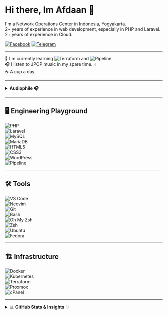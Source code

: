 # Hi there, Im **Afdaan** 👋

I'm a Network Operations Center in Indonesia, Yogyakarta.  
2+ years of experience in web development, especially in PHP and Laravel.  
2+ years of experience in Cloud.

[![Facebook](https://img.shields.io/badge/-Facebook-1877F2?style=flat&logo=facebook&logoColor=white)](https://www.facebook.com/DanzdotTardotGz)
[![Telegram](https://img.shields.io/badge/Telegram-26A5E4?style=flat&logo=telegram&logoColor=white)](https://t.me/Afdaan)

---

🌱 I'm currently learning ![Terraform](https://img.shields.io/badge/-Terraform-7B42BC?style=flat&logo=terraform&logoColor=white) and ![Pipeline](https://img.shields.io/badge/-Pipeline-0078D7?style=flat&logo=github-actions&logoColor=white).  
🎧 I listen to JPOP music in my spare time. 🎶  
☕ A cup a day.

---

<details>
  <summary><strong> Audiophile 🎧</strong></summary>

Just a regular guy, a passionate listener who seeks the highest sound quality possible. In the world of IEMs (In-Ear Monitors), audiophiles chase clarity, soundstage, and balanced tuning to experience music as the artist intended.

A **DAC (Digital-to-Analog Converter)** is essential for improving audio resolution, reducing distortion, and unlocking the full potential of high-quality headphones and IEMs.

</details>

---

## 🖥️ Engineering Playground

![PHP](https://img.shields.io/badge/-PHP-777BB4?style=flat&logo=php&logoColor=white)  
![Laravel](https://img.shields.io/badge/-Laravel-FF2D20?style=flat&logo=laravel&logoColor=white)  
![MySQL](https://img.shields.io/badge/-MySQL-4479A1?style=flat&logo=mysql&logoColor=white)  
![MariaDB](https://img.shields.io/badge/-MariaDB-003545?style=flat&logo=mariadb&logoColor=white)  
![HTML5](https://img.shields.io/badge/-HTML5-E34F26?style=flat&logo=html5&logoColor=white)  
![CSS3](https://img.shields.io/badge/-CSS3-1572B6?style=flat&logo=css3&logoColor=white)  
![WordPress](https://img.shields.io/badge/-WordPress-21759B?style=flat&logo=wordpress&logoColor=white)  
![Pipeline](https://img.shields.io/badge/-Pipeline-0078D7?style=flat&logo=github-actions&logoColor=white)

---

## 🛠 Tools

![VS Code](https://img.shields.io/badge/-VS%20Code-007ACC?style=flat&logo=visual-studio-code&logoColor=white)  
![Neovim](https://img.shields.io/badge/-Neovim-57A143?style=flat&logo=neovim&logoColor=white)  
![Git](https://img.shields.io/badge/-Git-F05032?style=flat&logo=git&logoColor=white)  
![Bash](https://img.shields.io/badge/-Bash-4EAA25?style=flat&logo=gnu-bash&logoColor=white)  
![Oh My Zsh](https://img.shields.io/badge/-Oh%20My%20Zsh-1A1A1A?style=flat&logo=ohmyzsh&logoColor=white)  
![Zsh](https://img.shields.io/badge/-Zsh-FFD500?style=flat&logo=gnu-bash&logoColor=black)  
![Ubuntu](https://img.shields.io/badge/-Ubuntu-E95420?style=flat&logo=ubuntu&logoColor=white)  
![Fedora](https://img.shields.io/badge/-Fedora-294172?style=flat&logo=fedora&logoColor=white)

---

## 🏗 Infrastructure

![Docker](https://img.shields.io/badge/-Docker-2496ED?style=flat&logo=docker&logoColor=white)  
![Kubernetes](https://img.shields.io/badge/-Kubernetes-326CE5?style=flat&logo=kubernetes&logoColor=white)  
![Terraform](https://img.shields.io/badge/-Terraform-7B42BC?style=flat&logo=terraform&logoColor=white)  
![Proxmox](https://img.shields.io/badge/-Proxmox-E57000?style=flat&logo=proxmox&logoColor=white)  
![cPanel](https://img.shields.io/badge/-cPanel-FF6C2C?style=flat&logo=cpanel&logoColor=white)

---

<details>
  <summary>📊 <strong>GitHub Stats & Insights</strong> ✨</summary>

![Profile Views](https://komarev.com/ghpvc/?username=Afdaan&color=blue&style=flat)  
 ![GitHub Followers](https://img.shields.io/github/followers/Afdaan?style=flat&color=blue)

### 🚀 **GitHub Stats**

  <p align="center">
    <img src="https://github-readme-stats.vercel.app/api?username=Afdaan&show_icons=true&theme=tokyonight&hide_border=true&count_private=true" width="500px"/>
  </p>

### 🔥 **Most Used Languages**

  <p align="center">
    <img src="https://github-readme-stats.vercel.app/api/top-langs/?username=Afdaan&layout=compact&theme=tokyonight&hide_border=true&langs_count=6" width="500px"/>
  </p>

</details>
